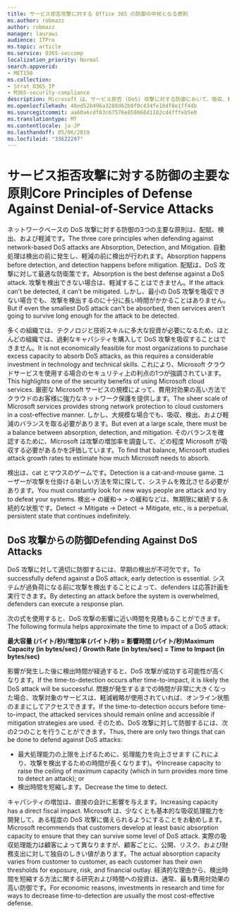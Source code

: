 ```yaml
---
title: サービス拒否攻撃に対する Office 365 の防御の中核となる原則
ms.author: robmazz
author: robmazz
manager: laurawi
audience: ITPro
ms.topic: article
ms.service: O365-seccomp
localization_priority: Normal
search.appverid:
- MET150
ms.collection:
- Strat_O365_IP
- M365-security-compliance
description: Microsoft は、サービス拒否 (DoS) 攻撃に対する防御において、吸収、検出、軽減の中心となる原則を活用する方法について説明します。
ms.openlocfilehash: 48ed52b496a3288d62b0f0c434fe18df8e1ff44b
ms.sourcegitcommit: aa60a6cdf83c67576e858668d1182cd4fffeb5e0
ms.translationtype: MT
ms.contentlocale: ja-JP
ms.lasthandoff: 05/06/2019
ms.locfileid: "33622297"
---
```

# <a name="core-principles-of-defense-against-denial-of-service-attacks"></a><span data-ttu-id="bee37-103">サービス拒否攻撃に対する防御の主要な原則</span><span class="sxs-lookup"><span data-stu-id="bee37-103">Core Principles of Defense Against Denial-of-Service Attacks</span></span>

<span data-ttu-id="bee37-104">ネットワークベースの DoS 攻撃に対する防御の3つの主要な原則は、配賦、検出、および軽減です。</span><span class="sxs-lookup"><span data-stu-id="bee37-104">The three core principles when defending against network-based DoS attacks are Absorption, Detection, and Mitigation.</span></span> <span data-ttu-id="bee37-105">自動処理は検出の前に発生し、軽減の前に検出が行われます。</span><span class="sxs-lookup"><span data-stu-id="bee37-105">Absorption happens before detection, and detection happens before mitigation.</span></span> <span data-ttu-id="bee37-106">配賦は、DoS 攻撃に対して最適な防衛策です。</span><span class="sxs-lookup"><span data-stu-id="bee37-106">Absorption is the best defense against a DoS attack.</span></span> <span data-ttu-id="bee37-107">攻撃を検出できない場合は、軽減することはできません。</span><span class="sxs-lookup"><span data-stu-id="bee37-107">If the attack can't be detected, it can't be mitigated.</span></span> <span data-ttu-id="bee37-108">しかし、最小の DoS 攻撃を吸収できない場合でも、攻撃を検出するのに十分に長い時間がかかることはありません。</span><span class="sxs-lookup"><span data-stu-id="bee37-108">But if even the smallest DoS attack can't be absorbed, then services aren't going to survive long enough for the attack to be detected.</span></span>

<span data-ttu-id="bee37-109">多くの組織では、テクノロジと技術スキルに多大な投資が必要になるため、ほとんどの組織では、過剰なキャパシティを購入して DoS 攻撃を吸収することはできません。</span><span class="sxs-lookup"><span data-stu-id="bee37-109">It is not economically feasible for most organizations to purchase excess capacity to absorb DoS attacks, as this requires a considerable investment in technology and technical skills.</span></span> <span data-ttu-id="bee37-110">これにより、Microsoft クラウドサービスを使用する場合のセキュリティ上の利点の1つが強調されています。</span><span class="sxs-lookup"><span data-stu-id="bee37-110">This highlights one of the security benefits of using Microsoft cloud services.</span></span> <span data-ttu-id="bee37-111">厳密な Microsoft サービスの規模によって、費用対効果の高い方法でクラウドのお客様に強力なネットワーク保護を提供します。</span><span class="sxs-lookup"><span data-stu-id="bee37-111">The sheer scale of Microsoft services provides strong network protection to cloud customers in a cost-effective manner.</span></span> <span data-ttu-id="bee37-112">しかし、大規模な場合でも、吸収、検出、および軽減のバランスを取る必要があります。</span><span class="sxs-lookup"><span data-stu-id="bee37-112">But even at a large scale, there must be a balance between absorption, detection, and mitigation.</span></span> <span data-ttu-id="bee37-113">そのバランスを確認するために、Microsoft は攻撃の増加率を調査して、どの程度 Microsoft が吸収する必要があるかを評価しています。</span><span class="sxs-lookup"><span data-stu-id="bee37-113">To find that balance, Microsoft studies attack growth rates to estimate how much Microsoft needs to absorb.</span></span>

<span data-ttu-id="bee37-114">検出は、cat とマウスのゲームです。</span><span class="sxs-lookup"><span data-stu-id="bee37-114">Detection is a cat-and-mouse game.</span></span> <span data-ttu-id="bee37-115">ユーザーが攻撃を仕掛ける新しい方法を常に探して、システムを敗北させる必要があります。</span><span class="sxs-lookup"><span data-stu-id="bee37-115">You must constantly look for new ways people are attack and try to defeat your systems.</span></span> <span data-ttu-id="bee37-116">検出-> の緩和-> > の緩和などは、無期限に継続する永続的な状態です。</span><span class="sxs-lookup"><span data-stu-id="bee37-116">Detect -> Mitigate -> Detect -> Mitigate, etc., is a perpetual, persistent state that continues indefinitely.</span></span>

## <a name="defending-against-dos-attacks"></a><span data-ttu-id="bee37-117">DoS 攻撃からの防御</span><span class="sxs-lookup"><span data-stu-id="bee37-117">Defending Against DoS Attacks</span></span>

<span data-ttu-id="bee37-118">DoS 攻撃に対して適切に防御するには、早期の検出が不可欠です。</span><span class="sxs-lookup"><span data-stu-id="bee37-118">To successfully defend against a DoS attack, early detection is essential.</span></span> <span data-ttu-id="bee37-119">システムが過負荷になる前に攻撃を検出することによって、defenders は応答計画を実行できます。</span><span class="sxs-lookup"><span data-stu-id="bee37-119">By detecting an attack before the system is overwhelmed, defenders can execute a response plan.</span></span>

<span data-ttu-id="bee37-120">次の式を使用すると、DoS 攻撃の影響に近い時間を見積もることができます。</span><span class="sxs-lookup"><span data-stu-id="bee37-120">The following formula helps approximate the time to impact of a DoS attack:</span></span>

   <span data-ttu-id="bee37-121">**最大容量 (バイト/秒)/増加率 (バイト/秒) = 影響時間 (バイト/秒)**</span><span class="sxs-lookup"><span data-stu-id="bee37-121">**Maximum Capacity (in bytes/sec) / Growth Rate (in bytes/sec) = Time to Impact (in bytes/sec)**</span></span>

<span data-ttu-id="bee37-122">影響が発生した後に検出時間が経過すると、DoS 攻撃が成功する可能性が高くなります。</span><span class="sxs-lookup"><span data-stu-id="bee37-122">If the time-to-detection occurs after time-to-impact, it is likely the DoS attack will be successful.</span></span> <span data-ttu-id="bee37-123">問題が発生するまでの時間が非常に大きくなった場合、攻撃対象のサービスは、軽減戦略が使用されていれば、オンライン状態のままにしてアクセスできます。</span><span class="sxs-lookup"><span data-stu-id="bee37-123">If the time-to-detection occurs before time-to-impact, the attacked services should remain online and accessible if mitigation strategies are used.</span></span> <span data-ttu-id="bee37-124">そのため、DoS 攻撃に対して防御するには、次の2つのことを行うことができます。</span><span class="sxs-lookup"><span data-stu-id="bee37-124">Thus, there are only two things that can be done to defend against DoS attacks:</span></span>

- <span data-ttu-id="bee37-125">最大処理能力の上限を上げるために、処理能力を向上させます (これにより、攻撃を検出するための時間が長くなります)。や</span><span class="sxs-lookup"><span data-stu-id="bee37-125">Increase capacity to raise the ceiling of maximum capacity (which in turn provides more time to detect an attack); or</span></span>
- <span data-ttu-id="bee37-126">検出時間を短縮します。</span><span class="sxs-lookup"><span data-stu-id="bee37-126">Decrease the time to detect.</span></span>

<span data-ttu-id="bee37-127">キャパシティの増加は、直接の会計に影響を与えます。</span><span class="sxs-lookup"><span data-stu-id="bee37-127">Increasing capacity has a direct fiscal impact.</span></span> <span data-ttu-id="bee37-128">Microsoft は、少なくとも基本的な吸収処理能力を開発して、ある程度の DoS 攻撃に備えられるようにすることをお勧めします。</span><span class="sxs-lookup"><span data-stu-id="bee37-128">Microsoft recommends that customers develop at least basic absorption capacity to ensure that they can survive some level of DoS attack.</span></span> <span data-ttu-id="bee37-129">実際の吸収処理能力は顧客によって異なりますが、顧客ごとに、公開、リスク、および財務支出に対して独自のしきい値があります。</span><span class="sxs-lookup"><span data-stu-id="bee37-129">The actual absorption capacity varies from customer to customer, as each customer has their own thresholds for exposure, risk, and financial outlay.</span></span> <span data-ttu-id="bee37-130">経済的な理由から、検出時間を短縮する方法に関する研究および時間への投資は、通常、最も費用対効果の高い防御です。</span><span class="sxs-lookup"><span data-stu-id="bee37-130">For economic reasons, investments in research and time for ways to decrease time-to-detection are usually the most cost-effective defense.</span></span>
